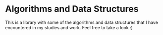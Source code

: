 # Algorithms and Data Structures
This is a library with some of the algorithms and data structures that I have encountered in my studies and work. 
Feel free to take a look :)
